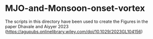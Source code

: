 # MJO-and-Monsoon-onset-vortex

The scripts in this directory have been used to create the Figures in the paper Dhavale and Aiyyer 2023 (https://agupubs.onlinelibrary.wiley.com/doi/10.1029/2023GL104156)
